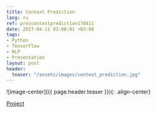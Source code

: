 ```yaml
---
title: Context Prediction
lang: ru
ref: prescontextprediction170411
date: 2017-04-11 03:00:01 +03:00
tags:
- Python
- TensorFlow
- NLP
- Presentation
layout: post
header:
  teaser: "/assets/images/context_prediction.jpg"
---
```


![image-center]({{ page.header.teaser }}){: .align-center}

[Project](https://github.com/akarazeevprojects/ContextPrediction)
